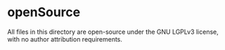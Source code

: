 # openSource
All files in this directory are open-source under the GNU LGPLv3 license, with no author attribution requirements.
